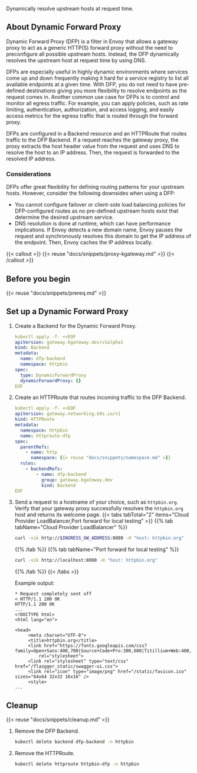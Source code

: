 Dynamically resolve upstream hosts at request time.

## About Dynamic Forward Proxy

Dynamic Forward Proxy (DFP) is a filter in Envoy that allows a gateway proxy to act as a generic HTTP(S) forward proxy without the need to preconfigure all possible upstream hosts. Instead, the DFP dynamically resolves the upstream host at request time by using DNS. 

DFPs are especially useful in highly dynamic environments where services come up and down frequently making it hard for a service registry to list all available endpoints at a given time. With DFP, you do not need to have pre-defined destinations giving you more flexibility to resolve endpoints as the request comes in. Another common use case for DFPs is to control and monitor all egress traffic. For example, you can apply policies, such as rate limiting, authentication, authorization, and access logging, and easily access metrics for the egress traffic that is routed through the forward proxy. 

DFPs are configured in a Backend resource and an HTTPRoute that routes traffic to the DFP Backend. If a request reaches the gateway proxy, the proxy extracts the host header value from the request and uses DNS to resolve the host to an IP address. Then, the request is forwarded to the resolved IP address.

### Considerations

DFPs offer great flexibility for defining routing patterns for your upstream hosts. However, consider the following downsides when using a DFP:

* You cannot configure failover or client-side load balancing policies for DFP-configured routes as no pre-defined upstream hosts exist that determine the desired upstream service. 
* DNS resolution is done at runtime, which can have performance implications. If Envoy detects a new domain name, Envoy pauses the request and synchronously resolves this domain to get the IP address of the endpoint. Then, Envoy caches the IP address locally. 

{{< callout >}}
{{< reuse "docs/snippets/proxy-kgateway.md" >}}
{{< /callout >}}

## Before you begin

{{< reuse "docs/snippets/prereq.md" >}}

## Set up a Dynamic Forward Proxy

1. Create a Backend for the Dynamic Forward Proxy. 
   ```yaml
   kubectl apply -f- <<EOF
   apiVersion: gateway.kgateway.dev/v1alpha1
   kind: Backend
   metadata:
     name: dfp-backend
     namespace: httpbin
   spec:
     type: DynamicForwardProxy
     dynamicForwardProxy: {}
   EOF
   ```

2. Create an HTTPRoute that routes incoming traffic to the DFP Backend. 
   ```yaml
   kubectl apply -f- <<EOF
   apiVersion: gateway.networking.k8s.io/v1
   kind: HTTPRoute
   metadata:
     namespace: httpbin
     name: httproute-dfp
   spec:
     parentRefs:
       - name: http
         namespace: {{< reuse "docs/snippets/namespace.md" >}}
     rules:
       - backendRefs:
           - name: dfp-backend
             group: gateway.kgateway.dev
             kind: Backend
   EOF
   ```

3. Send a request to a hostname of your choice, such as `httpbin.org`. Verify that your gateway proxy successfully resolves the `httpbin.org` host and returns its welcome page.
   {{< tabs tabTotal="2" items="Cloud Provider LoadBalancer,Port forward for local testing" >}}
   {{% tab tabName="Cloud Provider LoadBalancer" %}}
   ```sh
   curl -vik http://$INGRESS_GW_ADDRESS:8080 -H "host: httpbin.org" 
   ```
   {{% /tab %}}
   {{% tab tabName="Port forward for local testing" %}}
   ```sh
   curl -vik http://localhost:8080 -H "host: httpbin.org"
   ```
   {{% /tab %}}
   {{< /tabs >}}
   
   Example output: 
   ```console
   * Request completely sent off
   < HTTP/1.1 200 OK
   HTTP/1.1 200 OK
   ...
   <!DOCTYPE html>
   <html lang="en">

   <head>
        <meta charset="UTF-8">
        <title>httpbin.org</title>
        <link href="https://fonts.googleapis.com/css?family=Open+Sans:400,700|Source+Code+Pro:300,600|Titillium+Web:400,600,700"
            rel="stylesheet">
        <link rel="stylesheet" type="text/css" href="/flasgger_static/swagger-ui.css">
        <link rel="icon" type="image/png" href="/static/favicon.ico" sizes="64x64 32x32 16x16" />
        <style>
   ...
   ```
   
## Cleanup

{{< reuse "docs/snippets/cleanup.md" >}}

1. Remove the DFP Backend. 
   ```sh
   kubectl delete backend dfp-backend -n httpbin
   ```

2. Remove the HTTPRoute. 
   ```sh
   kubectl delete httproute httpbin-dfp -n httpbin
   ```




